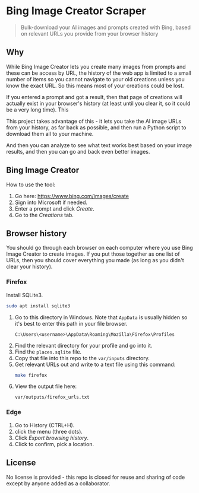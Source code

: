 # Bing Image Creator Scraper
> Bulk-download your AI images and prompts created with Bing, based on relevant URLs you provide from your browser history


## Why

While Bing Image Creator lets you create many images from prompts and these can be access by URL, the history of the web app is limited to a small number of items so you cannot navigate to your old creations unless you know the exact URL. So this means most of your creations could be lost.

If you entered a prompt and got a result, then that page of creations will actually exist in your browser's history (at least until you clear it, so it could be a very long time). This

This project takes advantage of this - it lets you take the AI image URLs from your history, as far back as possible, and then run a Python script to download them all to your machine.

And then you can analyze to see what text works best based on your image results, and then you can go and back even better images.


## Bing Image Creator

How to use the tool:

1. Go here: https://www.bing.com/images/create
1. Sign into Microsoft if needed.
1. Enter a prompt and click _Create_.
1. Go to the _Creations_ tab.


## Browser history

You should go through each browser on each computer where you use Bing Image Creator to create images. If you put those together as one list of URLs, then you should cover everything you made (as long as you didn't clear your history).


### Firefox

Install SQLite3.

```sh
sudo apt install sqlite3
```

1. Go to this directory in Windows. Note that `AppData` is usually hidden so it's best to enter this path in your file browser.
    ```
    C:\Users\<username>\AppData\Roaming\Mozilla\Firefox\Profiles
    ```
1. Find the relevant directory for your profile and go into it.
1. Find the `places.sqlite` file.
1. Copy that file into this repo to the `var/inputs` directory.
1. Get relevant URLs out and write to a text file using this command:
    ```sh
    make firefox
    ```
1. View the output file here:
    ```
    var/outputs/firefox_urls.txt
    ```

### Edge

1. Go to History (CTRL+H).
1. click the menu (three dots).
1. Click _Export browsing history_.
1. Click to confirm, pick a location.


## License

No license is provided - this repo is closed for reuse and sharing of code except by anyone added as a collaborator.
